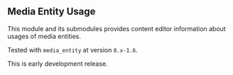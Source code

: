 Media Entity Usage
--

This module and its submodules provides content editor information about usages of media entities.

Tested with `media_entity` at version `8.x-1.6`.

This is early development release.